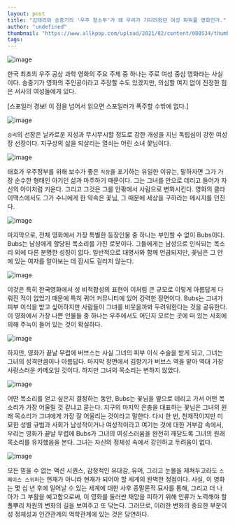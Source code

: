 ```yaml
---
layout: post
title: "김태리와 송중기의 '우주 청소부'가 왜 우리가 기다려왔던 여성 파워풀 영화인가."
author: "undefined"
thumbnail: "https://www.allkpop.com/upload/2021/02/content/080534/thumb/1612780462-my-post-2021-02-06t221207.jpg"
tags: 
---
```



![image](https://www.allkpop.com/upload/2021/02/content/080534/1612780462-my-post-2021-02-06t221207.jpg)

한국 최초의 우주 공상 과학 영화의 주요 주제 중 하나는 주로 여성 중심 영화라는 사실이다. 송중기가 영화의 주인공이라고 주장할 수도 있겠지만, 의심할 여지 없이 진정한 힘은 서사의 여성들에게 있다.

[스포일러 경보! 이 점을 넘어서 읽으면 스포일러가 폭주할 수밖에 없다.]

![image](https://www.allkpop.com/upload/2021/02/content/080524/1612779856-etiyprhveacub5w.jpg)

`승리`의 선장은 날카로운 지성과 무시무시할 정도로 강한 개성을 지닌 독립심이 강한 여성 장 선장이다. 지구상의 삶을 되살리는 열쇠는 어린 소녀 꽃님이다.

![image](https://www.allkpop.com/upload/2021/02/content/080528/1612780139-etelmcpxaae4if.jpg)

태호가 우주정부를 위해 보수가 좋은 `직장`을 포기하는 유일한 이유는, 말하자면 그가 가장 순수한 형태인 아기인 삶과 마주하기 때문이다. 그는 그녀를 안으로 데리고 들어가 자신의 아이처럼 키운다. 그리고 그것은 그를 안팎에서 사람으로 변화시킨다. 영화의 클라이맥스에서도 그가 수니에게 한 약속은 꽃님, 그 때문에 세상을 구하라는 메시지를 던진다.

![image](https://www.allkpop.com/upload/2021/02/content/080527/1612780020-etiapucuyae1zwv.jpg)

마지막으로, 전체 영화에서 가장 특별한 등장인물 중 하나는 부인할 수 없이 Bubs이다. Bubs는 남성에게 할당된 목소리를 가진 로봇이다. 그들에게는 남성으로 인식되는 목소리 외에 다른 분명한 성징이 없다. 일반적으로 대명사와 함께 언급되지만, 꽃님은 그 안에 있는 여자를 알아보는 데 잠시도 걸리지 않는다.

![image](https://www.allkpop.com/upload/2021/02/content/080523/1612779797-bubs.jpg)

이것은 특히 한국영화에서 성 비적합성의 표현이 이처럼 큰 규모로 이렇게 아름답게 다뤄진 적이 없었기 때문에 특히 퀴어 커뮤니티에 있어 강력한 장면이다. Bubs는 그녀가 피부 이식을 받고 싶어하지만 사람들이 그녀를 비웃을까봐 두려워한다는 것을 공유한다. 이 영화에서 가장 나쁜 인물들 중 하나는 우주에서도 어딘지 모르는 곳에 떠 있는 사회에 의해 주눅이 들어 있는 것이 확실하다.

![image](https://www.allkpop.com/upload/2021/02/content/080523/1612779814-bubs1.jpg)

하지만, 영화가 끝날 무렵에 버브스는 사실 그녀의 피부 이식 수술을 받게 되고, 그녀는 그녀의 성격만큼이나 아름답다. 마지막 장면에서 김향기가 버브스 역을 맡아 역대 가장 사랑스러운 카메오일 것이다. 하지만 그녀의 목소리는 변하지 않았다.

![image](https://www.allkpop.com/upload/2021/02/content/080531/1612780273-eteis5uu0aa6eyd.jpg)

어떤 목소리를 얻고 싶은지 결정하는 동안, Bubs는 꽃님을 옆으로 데리고 가서 어떤 목소리가 가장 어울릴 것 같냐고 묻는다. 지구의 마지막 은총을 대표하는 꽃님은 그녀의 원래 목소리가 그녀에게 가장 잘 어울리는 것이라고 말한다. 다시 한 번, 천재적이지만 미묘한 성별 규범과 사회가 남성적이거나 여성적이라고 여기는 것에 대한 거부감 속에서, 우리는 영화가 끝날 무렵에 Bubs가 그녀의 여성스러움을 완전히 깨닫도록 그녀의 원래 목소리를 유지했음을 본다. 그녀는 자신의 정체성 속에서 강인하고 두려움이 없다.

![image](https://www.allkpop.com/upload/2021/02/content/080530/1612780218-etecf5-viaajkbm.jpg)

모든 믿을 수 없는 액션 시퀀스, 감정적인 유대감, 유머, 그리고 눈물을 제쳐두고라도 `스페이스 스위퍼`는 현재가 아니라 현재가 되어야 할 세계의 완벽한 정점이다. 사실, 이 영화는 몇 십 년 후에 일어날 수 있는 세계에 대한 사후 종말론적 묘사를 통해, 그리고 더 나아가 그 부활을 예고함으로써, 이 영화를 둘러싼 재앙을 피하기 위해 인류가 노력해야 할 풀뿌리 차원의 변화의 길을 보여주고 또 닦는다. 그러므로, 이러한 변화의 중요한 부분이 성 정체성과 인간관계의 역학관계에 있는 것은 당연하다.